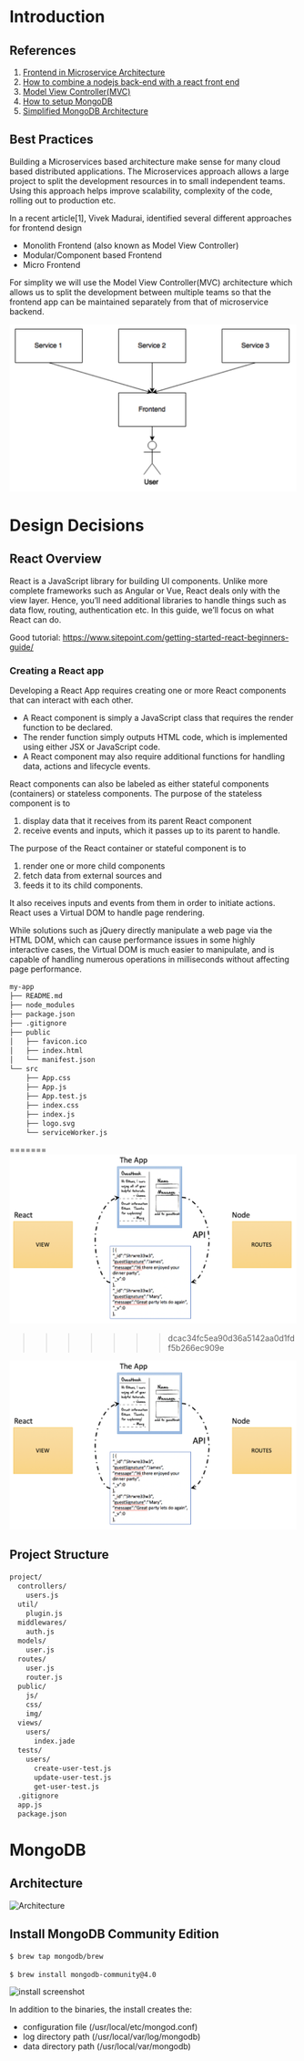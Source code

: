 # Introduction


## References
1. [Frontend in Microservice Architecture](https://medium.com/@vivekmadurai/frontend-in-microservice-architecture-1e5bfa08e3e4)
2. [How to combine a nodejs back-end with a react front end](https://hackernoon.com/how-to-combine-a-nodejs-back-end-with-a-reactjs-front-end-app-ea9b24715032)
3. [Model View Controller(MVC)](https://en.wikipedia.org/wiki/Model%E2%80%93view%E2%80%93controller)
4. [How to setup MongoDB](https://docs.mongodb.com/manual/tutorial/install-mongodb-on-os-x/)
5. [Simplified MongoDB Architecture](https://www.mongodb.com/blog/post/the-modern-application-stack-part-5-using-reactjs-es6-and-jsx-to-build-a-ui-the-rise-of-mern)

## Best Practices
Building a Microservices based architecture make sense for many cloud based distributed applications. The Microservices approach allows a large project to split the development resources in to small independent teams. Using this approach helps improve scalability, complexity of the code, rolling out to production etc.

In a recent article[1], Vivek Madurai, identified several different approaches for frontend design
 - Monolith Frontend (also known as Model View Controller)
 - Modular/Component based Frontend
 - Micro Frontend

For simplity we will use the Model View Controller(MVC) architecture which allows us to split the development between multiple teams so that the frontend app can be maintained separately from that of microservice backend.

![Frontend](./images/mvc-image.png)

# Design Decisions

## React Overview
React is a JavaScript library for building UI components. Unlike more complete frameworks such as Angular or Vue, React deals only with the view layer. Hence, you’ll need additional libraries to handle things such as data flow, routing, authentication etc. In this guide, we’ll focus on what React can do.

Good tutorial:  https://www.sitepoint.com/getting-started-react-beginners-guide/

### Creating a React app
Developing a React App requires creating one or more React components that can interact with each other.
-	A React component is simply a JavaScript class that requires the render function to be declared.
-	The render function simply outputs HTML code, which is implemented using either JSX or JavaScript code.
-	A React component may also require additional functions for handling data, actions and lifecycle events.

React components can also be labeled as either stateful components (containers) or stateless components.
The purpose of the stateless component is to
1.	display data that it receives from its parent React component
2.	receive events and inputs, which it passes up to its parent to handle.

The purpose of the React container or stateful component is to
1.	render one or more child components
2.	fetch data from external sources and
3.	feeds it to its child components.

It also receives inputs and events from them in order to initiate actions. React uses a Virtual DOM to handle page rendering.

While solutions such as jQuery directly manipulate a web page via the HTML DOM, which can cause performance issues in some highly interactive cases, the Virtual DOM is much easier to manipulate, and is capable of handling numerous operations in milliseconds without affecting page performance.

```
my-app
├── README.md
├── node_modules
├── package.json
├── .gitignore
├── public
│   ├── favicon.ico
│   ├── index.html
│   └── manifest.json
└── src
    ├── App.css
    ├── App.js
    ├── App.test.js
    ├── index.css
    ├── index.js
    ├── logo.svg
    └── serviceWorker.js
```

=======
![Frontend](./images/mvc-design.png)
>>>>>>> dcac34fc5ea90d36a5142aa0d1fdf5b266ec909e


![Frontend](./images/mvc-design.png)

## Project Structure
```
project/
  controllers/
    users.js
  util/
    plugin.js
  middlewares/
    auth.js
  models/
    user.js
  routes/
    user.js
    router.js
  public/
    js/
    css/
    img/
  views/
    users/
      index.jade
  tests/
    users/
      create-user-test.js
      update-user-test.js
      get-user-test.js
  .gitignore
  app.js
  package.json
  ```


# MongoDB
## Architecture
![Architecture](./images/architecture.png)
## Install MongoDB Community Edition

```
$ brew tap mongodb/brew

$ brew install mongodb-community@4.0
```

![install screenshot](./images/install-mongo-sceenshot.png)

In addition to the binaries, the install creates the:
- configuration file (/usr/local/etc/mongod.conf)
- log directory path (/usr/local/var/log/mongodb)
- data directory path (/usr/local/var/mongodb)
